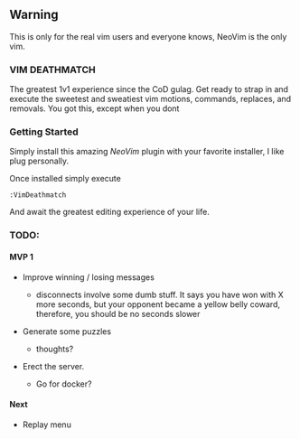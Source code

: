 ## Warning

This is only for the real vim users and everyone knows, NeoVim is the only vim.

### VIM DEATHMATCH

The greatest 1v1 experience since the CoD gulag. Get ready to strap in and
execute the sweetest and sweatiest vim motions, commands, replaces, and
removals. You got this, except when you dont

### Getting Started

Simply install this amazing _NeoVim_ plugin with your favorite installer, I
like plug personally.

Once installed simply execute

```viml
:VimDeathmatch
```

And await the greatest editing experience of your life.

### TODO:

#### MVP 1
- Improve winning / losing messages
    - disconnects involve some dumb stuff.  It says you have won with X more
      seconds, but your opponent became a yellow belly coward, therefore, you
      should be no seconds slower

- Generate some puzzles
    - thoughts?

- Erect the server.
    - Go for docker?

#### Next
- Replay menu
